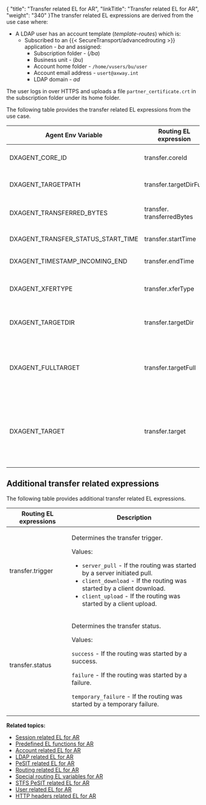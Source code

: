 {
    "title": "Transfer related EL for AR",
    "linkTitle": "Transfer related EL for AR",
    "weight": "340"
}The transfer related EL expressions are derived from the use case where:

-   A LDAP user has an account template (*template-routes*) which is:
    -   Subscribed to an {{< SecureTransport/advancedrouting >}} application - *ba* and assigned:
        -   Subscription folder - (*/ba*)
        -   Business unit - (*bu*)
        -   Account home folder - `/home/vusers/bu/user`
        -   Account email address - `usert@axway.int`
        -   LDAP domain - *ad*

The user logs in over HTTPS and uploads a file `partner_certificate.crt` in the subscription folder under its home folder.

The following table provides the transfer related EL expressions from the use case.

<table>
   <thead>
      <tr>
<th class="HeadE-Column1-Header1">Agent Env Variable         </th>
<th class="HeadE-Column1-Header1">Routing EL expression         </th>
<th class="HeadD-Column1-Header1">Example         </th>
      </tr>
   </thead>
   <tbody>
      <tr>
         <td><p>DXAGENT_CORE_ID</p>         </td>
         <td><p>transfer.coreId</p>         </td>
         <td><p><code>${transfer.coreId eq "390bedec-c82e-45aa-afc2-1b78d846732d"}</code></p>         </td>
      </tr>
      <tr>
         <td><p>DXAGENT_TARGETPATH</p>         </td>
         <td><p>transfer.targetDirFull</p>         </td>
         <td><p><code>${parentFolder(transfer.targetDirFull) eq account.home}</code></p>         </td>
      </tr>
      <tr>
         <td><p>DXAGENT_TRANSFERRED_BYTES</p>         </td>
         <td><p>transfer.<br />
transferredBytes</p>         </td>
         <td><p><code>${transfer.transferredBytes ge 20}</code></p>         </td>
      </tr>
      <tr>
         <td><p>DXAGENT_TRANSFER_STATUS_START_TIME</p>         </td>
         <td><p>transfer.startTime</p>         </td>
         <td><p><code>${transfer.startTime lt transfer.endTime}</code></p>         </td>
      </tr>
      <tr>
         <td><p>DXAGENT_TIMESTAMP_INCOMING_END</p>         </td>
         <td><p>transfer.endTime</p>         </td>
         <td><p><code>${transfer.endTime gt transfer.startTime}</code></p>         </td>
      </tr>
      <tr>
         <td><p>DXAGENT_XFERTYPE</p>         </td>
         <td><p>transfer.xferType</p>         </td>
         <td><p><code>${transfer.xferType eq "A"}</code></p>
<p><code>${transfer.xferType eq "I"}</code></p>         </td>
      </tr>
      <tr>
         <td><p>DXAGENT_TARGETDIR</p>         </td>
         <td><p>transfer.targetDir</p>         </td>
         <td><p><code>${concat(transfer.targetDir.substring(0,1), leadingFolder(session.workDir)) eq transfer.targetDir}</code> - returns true</p>         </td>
      </tr>
      <tr>
         <td><p>DXAGENT_FULLTARGET</p>         </td>
         <td><p>transfer.targetFull</p>         </td>
         <td><p><code>${filename(transfer.targetFull).matches('part.*.crt')}</code> - returns true</p>
<p><code>${extension(transfer.target) eq extension(filename(transfer.targetFull))}</code> - returns true</p>         </td>
      </tr>
      <tr>
         <td><p>DXAGENT_TARGET</p>         </td>
         <td><p>transfer.target</p>         </td>
         <td><p><code>${transfer.target.matches('.*.crt') ? 1 : 0}</code>
- will return 1</p>
<p><code>${extract(basename(transfer.target),'_',1) eq 'partner1'}</code>
- will return true</p>
<p>${basename(transfer.target).replace('(.*)_(.*)', '$2_$1') eq 'certificate_partner')</p>         </td>
      </tr>
   </tbody>
</table>

## Additional transfer related expressions

The following table provides additional transfer related EL expressions.

<table>
   <thead>
      <tr>
<th class="HeadE-Column1-Header1">Routing EL expressions         </th>
<th class="HeadD-Column1-Header1">Description         </th>
      </tr>
   </thead>
   <tbody>
      <tr>
         <td><p>transfer.trigger</p>         </td>
         <td><p>Determines the transfer trigger.</p>
<p>Values:</p>
<ul>
<li><code>server_pull</code> - If the routing was started by a server initiated pull.</li>
<li><code>client_download</code> - If the routing was started by a client download.</li>
<li><code>client_upload</code> - If the routing was started by a client upload.</li>
</ul>         </td>
      </tr>
      <tr>
         <td><p>transfer.status</p>         </td>
         <td><p>Determines the transfer status.</p>
<p>Values:</p>
<p><code>success</code> - If the routing was started by a success.</p>
<p><code>failure</code> - If the routing was started by a failure.</p>
<p><code>temporary_failure</code> - If the routing was started by a temporary failure.</p>         </td>
      </tr>
   </tbody>
</table>

**Related topics:**

-   <a href="../r_st_session_related" class="MCXref xref">Session related EL for AR</a>
-   <a href="../r_st_predefined_el_functions" class="MCXref xref">Predefined EL functions for AR</a>
-   <a href="../r_st_account_related" class="MCXref xref">Account related EL for AR</a>
-   <a href="../r_st_ldap_related" class="MCXref xref">LDAP related EL for AR</a>
-   <a href="../r_st_pesit_related" class="MCXref xref">PeSIT related EL for AR</a>
-   <a href="../r_st_routing_related" class="MCXref xref">Routing related EL for AR</a>
-   <a href="../r_st_special_routing_variables" class="MCXref xref">Special routing EL variables for AR</a>
-   <a href="../r_st_stfs_pesit_related" class="MCXref xref">STFS PeSIT related EL for AR</a>
-   <a href="../r_st_user_related" class="MCXref xref">User related EL for AR</a>
-   <a href="../r_st_http_headers" class="MCXref xref">HTTP headers related EL for AR</a>
